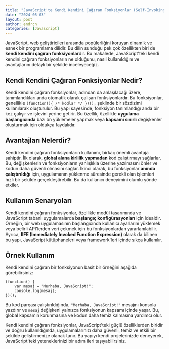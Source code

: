 ```yaml
---
title: "JavaScript'te Kendi Kendini Çağıran Fonksiyonlar (Self-Invoking Functions)"
date: "2024-05-03"
layout: post
author: endrcn
categories: [Javascript]
---
```


JavaScript, web geliştiricileri arasında popülerliğini koruyan dinamik ve esnek bir programlama dilidir. Bu dilin sunduğu pek çok özellikten biri de **kendi kendini çağıran fonksiyonlar**dır. Bu makalede, JavaScript'teki kendi kendini çağıran fonksiyonların ne olduğunu, nasıl kullanıldığını ve avantajlarını detaylı bir şekilde inceleyeceğiz.

## Kendi Kendini Çağıran Fonksiyonlar Nedir?

Kendi kendini çağıran fonksiyonlar, adından da anlaşılacağı üzere, tanımlandıkları anda otomatik olarak çalışan fonksiyonlardır. Bu fonksiyonlar, genellikle `(function(){ /* kodlar */ })();` şeklinde bir sözdizimi kullanılarak oluşturulur. Bu yapı sayesinde, fonksiyon tanımlandığı anda bir kez çalışır ve işlevini yerine getirir. Bu özellik, özellikle **uygulama başlangıcında** bazı ön yüklemeler yapmak veya **kapsamı sınırlı** değişkenler oluşturmak için oldukça faydalıdır.

## Avantajları Nelerdir?

Kendi kendini çağıran fonksiyonların kullanımı, birkaç önemli avantaja sahiptir. İlk olarak, **global alana kirlilik yapmadan** kod çalıştırmayı sağlarlar. Bu, değişkenlerin ve fonksiyonların yanlışlıkla üzerine yazılmasını önler ve kodun daha güvenli olmasını sağlar. İkinci olarak, bu fonksiyonlar **anında çalıştırıldığı** için, uygulamanın yüklenme süresinde gerekli olan işlemleri hızlı bir şekilde gerçekleştirebilir. Bu da kullanıcı deneyimini olumlu yönde etkiler.

## Kullanım Senaryoları

Kendi kendini çağıran fonksiyonlar, özellikle modül tasarımında ve JavaScript tabanlı uygulamalarda **başlangıç konfigürasyonları** için idealdir. Örneğin, bir web uygulamasının başlangıcında kullanıcı ayarlarını yüklemek veya belirli API'lerden veri çekmek için bu fonksiyonlardan yararlanılabilir. Ayrıca, **IIFE (Immediately Invoked Function Expression)** olarak da bilinen bu yapı, JavaScript kütüphaneleri veya framework'leri içinde sıkça kullanılır.

## Örnek Kullanım

Kendi kendini çağıran bir fonksiyonun basit bir örneğini aşağıda görebilirsiniz:

```
(function() {
    var mesaj = "Merhaba, JavaScript!";
    console.log(mesaj);
})();
```

Bu kod parçası çalıştırıldığında, `"Merhaba, JavaScript!"` mesajını konsola yazdırır ve `mesaj` değişkeni yalnızca fonksiyonun kapsamı içinde yaşar. Bu, global kapsamın korunmasına ve kodun daha temiz kalmasına yardımcı olur.

Kendi kendini çağıran fonksiyonlar, JavaScript'teki güçlü özelliklerden biridir ve doğru kullanıldığında, uygulamalarınızı daha güvenli, temiz ve etkili bir şekilde geliştirmenize olanak tanır. Bu yapıyı kendi projelerinizde deneyerek, JavaScript'teki yeteneklerinizi bir adım ileri taşıyabilirsiniz.